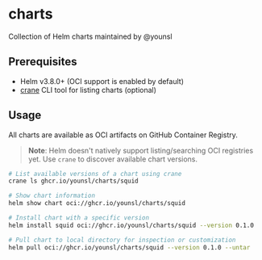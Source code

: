 # charts

Collection of Helm charts maintained by @younsl

## Prerequisites

- Helm v3.8.0+ (OCI support is enabled by default)
- [crane](https://github.com/google/go-containerregistry/tree/main/cmd/crane) CLI tool for listing charts (optional)

## Usage

All charts are available as OCI artifacts on GitHub Container Registry.

> **Note**: Helm doesn't natively support listing/searching OCI registries yet. Use `crane` to discover available chart versions.

```bash
# List available versions of a chart using crane
crane ls ghcr.io/younsl/charts/squid

# Show chart information
helm show chart oci://ghcr.io/younsl/charts/squid

# Install chart with a specific version
helm install squid oci://ghcr.io/younsl/charts/squid --version 0.1.0

# Pull chart to local directory for inspection or customization
helm pull oci://ghcr.io/younsl/charts/squid --version 0.1.0 --untar
```
